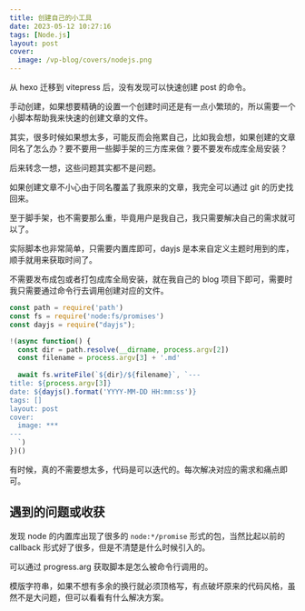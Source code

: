 ```yaml
---
title: 创建自己的小工具
date: 2023-05-12 10:27:16
tags: [Node.js]
layout: post
cover:
  image: /vp-blog/covers/nodejs.png
---
```


从 hexo 迁移到 vitepress 后，没有发现可以快速创建 post 的命令。

手动创建，如果想要精确的设置一个创建时间还是有一点小繁琐的，所以需要一个小脚本帮助我来快速的创建文章的文件。

其实，很多时候如果想太多，可能反而会拖累自己，比如我会想，如果创建的文章同名了怎么办？要不要用一些脚手架的三方库来做？要不要发布成库全局安装？

后来转念一想，这些问题其实都不是问题。

如果创建文章不小心由于同名覆盖了我原来的文章，我完全可以通过 git 的历史找回来。

至于脚手架，也不需要那么重，毕竟用户是我自己，我只需要解决自己的需求就可以了。

实际脚本也非常简单，只需要内置库即可，dayjs 是本来自定义主题时用到的库，顺手就用来获取时间了。

不需要发布成包或者打包成库全局安装，就在我自己的 blog 项目下即可，需要时我只需要通过命令行去调用创建对应的文件。

```javascript
const path = require('path')
const fs = require('node:fs/promises')
const dayjs = require("dayjs");

!(async function() {
  const dir = path.resolve(__dirname, process.argv[2])
  const filename = process.argv[3] + '.md'
  
  await fs.writeFile(`${dir}/${filename}`, `---
title: ${process.argv[3]}
date: ${dayjs().format('YYYY-MM-DD HH:mm:ss')}
tags: []
layout: post
cover:
  image: ***
---
  `)
})()
```

有时候，真的不需要想太多，代码是可以迭代的。每次解决对应的需求和痛点即可。


## 遇到的问题或收获

发现 node 的内置库出现了很多的 `node:*/promise` 形式的包，当然比起以前的 callback 形式好了很多，但是不清楚是什么时候引入的。

可以通过 progress.arg 获取脚本是怎么被命令行调用的。

模版字符串，如果不想有多余的换行就必须顶格写，有点破坏原来的代码风格，虽然不是大问题，但可以看看有什么解决方案。
